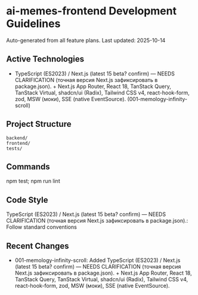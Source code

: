 ﻿# ai-memes-frontend Development Guidelines

Auto-generated from all feature plans. Last updated: 2025-10-14

## Active Technologies
- TypeScript (ES2023) / Next.js (latest 15 beta? confirm) — NEEDS CLARIFICATION (точная версия Next.js зафиксировать в package.json). + Next.js App Router, React 18, TanStack Query, TanStack Virtual, shadcn/ui (Radix), Tailwind CSS v4, react-hook-form, zod, MSW (моки), SSE (native EventSource). (001-memology-infinity-scroll)

## Project Structure
```
backend/
frontend/
tests/
```

## Commands
npm test; npm run lint

## Code Style
TypeScript (ES2023) / Next.js (latest 15 beta? confirm) — NEEDS CLARIFICATION (точная версия Next.js зафиксировать в package.json).: Follow standard conventions

## Recent Changes
- 001-memology-infinity-scroll: Added TypeScript (ES2023) / Next.js (latest 15 beta? confirm) — NEEDS CLARIFICATION (точная версия Next.js зафиксировать в package.json). + Next.js App Router, React 18, TanStack Query, TanStack Virtual, shadcn/ui (Radix), Tailwind CSS v4, react-hook-form, zod, MSW (моки), SSE (native EventSource).

<!-- MANUAL ADDITIONS START -->
<!-- MANUAL ADDITIONS END -->